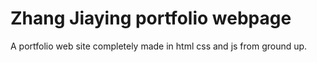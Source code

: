 # Zhang Jiaying portfolio webpage

A portfolio web site completely made in html css and js from ground up.


